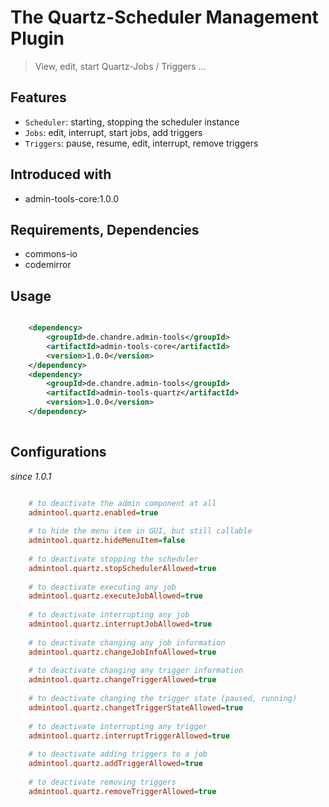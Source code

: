 # The Quartz-Scheduler Management Plugin
> View, edit, start Quartz-Jobs / Triggers ... 


## Features
* `Scheduler`: starting, stopping the scheduler instance
* `Jobs`: edit, interrupt, start jobs, add triggers
* `Triggers`:  pause, resume, edit, interrupt, remove triggers

## Introduced with
* admin-tools-core:1.0.0

## Requirements, Dependencies
* commons-io
* codemirror

## Usage

```xml

	<dependency>
		<groupId>de.chandre.admin-tools</groupId>
		<artifactId>admin-tools-core</artifactId>
		<version>1.0.0</version>
	</dependency>
	<dependency>
		<groupId>de.chandre.admin-tools</groupId>
		<artifactId>admin-tools-quartz</artifactId>
		<version>1.0.0</version>
	</dependency>
	
```

## Configurations
_since 1.0.1_

```ini

	# to deactivate the admin component at all
	admintool.quartz.enabled=true
	
	# to hide the menu item in GUI, but still callable
	admintool.quartz.hideMenuItem=false
	
	# to deactivate stopping the scheduler
	admintool.quartz.stopSchedulerAllowed=true
	
	# to deactivate executing any job
	admintool.quartz.executeJobAllowed=true
	
	# to deactivate interrupting any job
	admintool.quartz.interruptJobAllowed=true
	
	# to deactivate changing any job information
	admintool.quartz.changeJobInfoAllowed=true
	
	# to deactivate changing any trigger information 
	admintool.quartz.changeTriggerAllowed=true
	
	# to deactivate changing the trigger state (paused, running)
	admintool.quartz.changetTriggerStateAllowed=true
	
	# to deactivate interrupting any trigger
	admintool.quartz.interruptTriggerAllowed=true
	
	# to deactivate adding triggers to a job
	admintool.quartz.addTriggerAllowed=true
	
	# to deactivate removing triggers
	admintool.quartz.removeTriggerAllowed=true
	
```